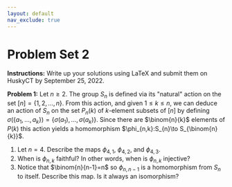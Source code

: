 ```yaml
---
layout: default
nav_exclude: true
---
```


# Problem Set 2

**Instructions:** Write up your solutions using LaTeX and submit them on HuskyCT by September 25, 2022.

**Problem 1:** Let $n\ge 2$. The group $S_n$ is defined via its "natural" action on the set $[n]=\{1,2,\ldots, n\}$.  From this action, and given $1\le k\le n$, we can deduce an action of $S_{n}$ on the set $P_n(k)$ of
$k$-element subsets of $[n]$ by defining $\sigma(\{a_1,\ldots, a_k\})=\{\sigma(a_1),\ldots, \sigma(a_k)\}$.
Since there are $\binom{n}{k}$ elements of $P(k)$ this action yields a homomorphism $\phi_{n,k}:S_{n}\to S_{\binom{n}{k}}$.

1. Let $n=4$.  Describe the maps $\phi_{4,1}$, $\phi_{4,2}$, and $\phi_{4,3}$. 
2. When is $\phi_{n,k}$ faithful?  In other words, when is $\phi_{n,k}$ injective?
3. Notice that $\binom{n}{n-1}=n$ so $\phi_{n,n-1}$ is a homomorphism from $S_{n}$ to itself. Describe this map.
    Is it always an isomorphism?
